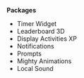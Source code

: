 **Packages**

* Timer Widget
* Leaderboard 3D
* Display Activities XP
* Notifications
* Prompts
* Mighty Animations
* Local Sound